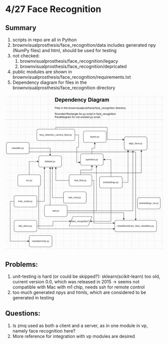 # 4/27 Face Recognition

## Summary

1. scripts in repo are all in Python
2. brownvisualprosthesis/face_recognition/data includes generated npy (NumPy files) and html,  should be used for testing
3. not checked: 
    1. brownvisualprosthesis/face_recognition/legacy 
    2. brownvisualprosthesis/face_recognition/depricated
4. public modules are shown in brownvisualprosthesis/face_recognition/requirements.txt
5. Dependency diagram for files in the brownvisualprosthesis/face_recognition directory

![dependency_diagram](pics/dp_v1.png)

## Problems:

1. unit-testing is hard (or could be skipped?): sklearn(scikit-learn) too old, current version 0.0, which was released in 2015 → seems not compatible with Mac with m1 chip, needs ssh for remote control
2. too much generated npys and htmls, which are considered to be generated in testing

## Questions:

1. Is zmq used as both a client and a server, as in one module in vp, namely face recognition here?
2. More reference for integration with vp modules are desired